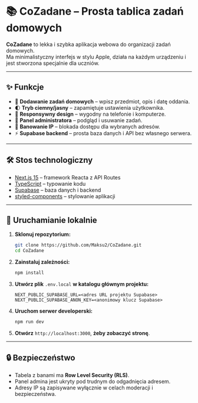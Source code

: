 # 📚 CoZadane – Prosta tablica zadań domowych

**CoZadane** to lekka i szybka aplikacja webowa do organizacji zadań domowych.  
Ma minimalistyczny interfejs w stylu Apple, działa na każdym urządzeniu i jest stworzona specjalnie dla uczniów.  

---

## ✨ Funkcje
- 📝 **Dodawanie zadań domowych** – wpisz przedmiot, opis i datę oddania.  
- 🌓 **Tryb ciemny/jasny** – zapamiętuje ustawienia użytkownika.  
- 📱 **Responsywny design** – wygodny na telefonie i komputerze.  
- 🔐 **Panel administratora** – podgląd i usuwanie zadań.  
- 🚫 **Banowanie IP** – blokada dostępu dla wybranych adresów.  
- ⚡ **Supabase backend** – prosta baza danych i API bez własnego serwera.  

---

## 🛠️ Stos technologiczny
- [Next.js 15](https://nextjs.org/) – framework Reacta z API Routes  
- [TypeScript](https://www.typescriptlang.org/) – typowanie kodu  
- [Supabase](https://supabase.com/) – baza danych i backend  
- [styled-components](https://styled-components.com/) – stylowanie aplikacji  

---

## 🚀 Uruchamianie lokalnie

1. **Sklonuj repozytorium:**
   ```bash
   git clone https://github.com/Maksu2/CoZadane.git
   cd CoZadane
   
2.	**Zainstaluj zależności:**
    ```bash
    npm install
    
3. **Utwórz plik** `.env.local` **w katalogu głównym projektu:**
    ```env
    NEXT_PUBLIC_SUPABASE_URL=<adres URL projektu Supabase>
    NEXT_PUBLIC_SUPABASE_ANON_KEY=<anonimowy klucz Supabase>
4. **Uruchom serwer developerski:**
   ```bash
   npm run dev
5.	**Otwórz** `http://localhost:3000`, **żeby zobaczyć stronę**.

---

## 🔒 Bezpieczeństwo

* Tabela z banami ma **Row Level Security (RLS)**.
* Panel admina jest ukryty pod trudnym do odgadnięcia adresem.
* Adresy IP są zapisywane wyłącznie w celach moderacji i bezpieczeństwa.




   





